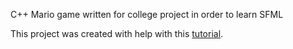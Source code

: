 C++ Mario game written for college project in order to learn SFML

This project was created with help with this [tutorial](https://www.youtube.com/watch?v=aCq7P0e4cv0&list=PLlnvVTSJ0XwdnquTl8y5xvsY4aka_8h8H).
